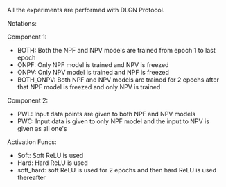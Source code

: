 All the experiments are performed with DLGN Protocol.

Notations:

Component 1:
<ul>
  <li>BOTH: Both the NPF and NPV models are trained from epoch 1 to last epoch </li> 
   <li>ONPF: Only NPF model is trained and NPV is freezed </li>
   <li>ONPV: Only NPV model is trained and NPF is freezed </li>
   <li>BOTH_ONPV: Both NPF and NPV models are trained for 2 epochs after that NPF model is freezed and only NPV is trained </li>
</ul>
Component 2: 
<ul>
  <li>PWL: Input data points are given to both NPF and NPV models</li> 
  <li>PWC: Input data is given to only NPF model and the input to NPV is given as all one's</li> 
</ul>
Activation Funcs:
  <ul>
  <li>Soft: Soft ReLU is used </li> 
  <li>Hard: Hard ReLU is used</li> 
  <li>soft_hard: soft ReLU is used for 2 epochs and then hard ReLU is used thereafter </li> 
  </ul>
